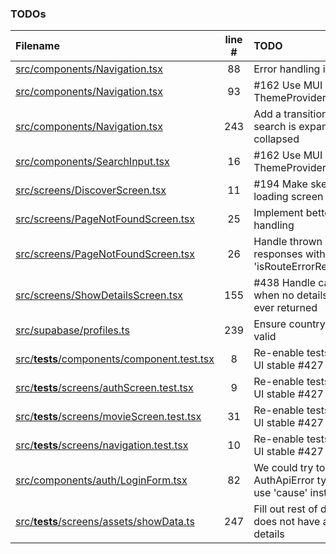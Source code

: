 ### TODOs
| Filename | line # | TODO |
|:------|:------:|:------|
| [src/components/Navigation.tsx](src/components/Navigation.tsx#L88) | 88 | Error handling if any |
| [src/components/Navigation.tsx](src/components/Navigation.tsx#L93) | 93 | #162 Use MUI ThemeProvider |
| [src/components/Navigation.tsx](src/components/Navigation.tsx#L243) | 243 | Add a transition when search is expanded or collapsed |
| [src/components/SearchInput.tsx](src/components/SearchInput.tsx#L16) | 16 | #162 Use MUI ThemeProvider |
| [src/screens/DiscoverScreen.tsx](src/screens/DiscoverScreen.tsx#L11) | 11 | #194 Make skeleton loading screen |
| [src/screens/PageNotFoundScreen.tsx](src/screens/PageNotFoundScreen.tsx#L25) | 25 | Implement better error handling |
| [src/screens/PageNotFoundScreen.tsx](src/screens/PageNotFoundScreen.tsx#L26) | 26 | Handle thrown responses with 'isRouteErrorResponse' |
| [src/screens/ShowDetailsScreen.tsx](src/screens/ShowDetailsScreen.tsx#L155) | 155 | #438 Handle case when no details are ever returned |
| [src/supabase/profiles.ts](src/supabase/profiles.ts#L239) | 239 | Ensure country code is valid |
| [src/__tests__/components/component.test.tsx](src/__tests__/components/component.test.tsx#L8) | 8 | Re-enable tests when UI stable #427 |
| [src/__tests__/screens/authScreen.test.tsx](src/__tests__/screens/authScreen.test.tsx#L9) | 9 | Re-enable tests when UI stable #427 |
| [src/__tests__/screens/movieScreen.test.tsx](src/__tests__/screens/movieScreen.test.tsx#L31) | 31 | Re-enable tests when UI stable #427 |
| [src/__tests__/screens/navigation.test.tsx](src/__tests__/screens/navigation.test.tsx#L10) | 10 | Re-enable tests when UI stable #427 |
| [src/components/auth/LoginForm.tsx](src/components/auth/LoginForm.tsx#L82) | 82 | We could try to get the AuthApiError type and use 'cause' instead |
| [src/__tests__/screens/assets/showData.ts](src/__tests__/screens/assets/showData.ts#L247) | 247 | Fill out rest of data, this does not have all details |
